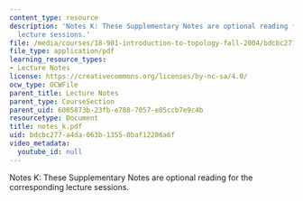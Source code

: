 ```yaml
---
content_type: resource
description: 'Notes K: These Supplementary Notes are optional reading for the corresponding
  lecture sessions.'
file: /media/courses/18-901-introduction-to-topology-fall-2004/bdcbc277a4da063b13550baf12206a6f_notes_k.pdf
file_type: application/pdf
learning_resource_types:
- Lecture Notes
license: https://creativecommons.org/licenses/by-nc-sa/4.0/
ocw_type: OCWFile
parent_title: Lecture Notes
parent_type: CourseSection
parent_uid: 6005873b-23fb-e788-7057-e05ccb7e9c4b
resourcetype: Document
title: notes_k.pdf
uid: bdcbc277-a4da-063b-1355-0baf12206a6f
video_metadata:
  youtube_id: null
---
```

Notes K: These Supplementary Notes are optional reading for the corresponding lecture sessions.